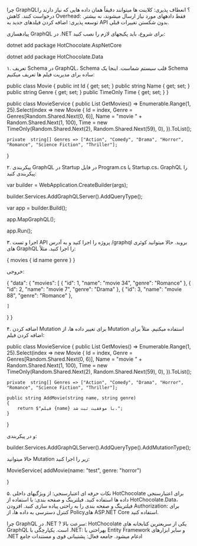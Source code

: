 چرا GraphQL؟
انعطاف پذیری: کلاینت ها میتوانند دقیقاً همان داده هایی که نیاز دارند را درخواست کنند.
کاهش Overhead: فقط دادههای مورد نیاز ارسال میشوند، نه بیشتر.
توسعه پذیری: اضافه کردن فیلدهای جدید به API بدون شکستن تغییرات قبلی.

پیادهسازی GraphQL در .NET
برای شروع، باید پکیجهای لازم را نصب کنید:



dotnet add package HotChocolate.AspNetCore

dotnet add package HotChocolate.Data



۱. تعریف Schema
در GraphQL، Schema قلب سیستم شماست. اینجا یک Schema ساده برای مدیریت فیلم ها تعریف میکنیم:



 public class Movie
 {
     public int Id { get; set; }
     public string Name { get; set; }
     public string Genre { get; set; }
     public TimeOnly Time { get; set; }
 }

public class MovieService
{
    public  List<Movie> GetMovies() =>
        Enumerable.Range(1, 25).Select(index => new Movie
        {
            Id = index,
            Genre = Genres[Random.Shared.Next(0, 6)],
            Name = "movie " + Random.Shared.Next(1, 100),
            Time = new TimeOnly(Random.Shared.Next(2), Random.Shared.Next(59), 0),
        }).ToList();

    private  string[] Genres => ["Action", "Comedy", "Drama", "Horror", "Romance", "Science Fiction", "Thriller"];

}



۲. پیکربندی GraphQL در Startup
در فایل Program.cs یا Startup.cs، GraphQL را پیکربندی کنید:



var builder = WebApplication.CreateBuilder(args);

builder.Services.AddGraphQLServer().AddQueryType<Movie>();

var app = builder.Build();

app.MapGraphQL();

app.Run();



۳. اجرا و تست API
پروژه را اجرا کنید و به آدرس /graphql بروید. حالا میتوانید کوئری های GraphQL را اجرا کنید. مثلاً:

{
  movies {
    id
    name
    genre
  }
}



خروجی:

{
  "data": {
    "movies": [
      {
        "id": 1,
        "name": "movie 34",
        "genre": "Romance"
      },
      {
        "id": 2,
        "name": "movie 7",
        "genre": "Drama"
      },
      {
        "id": 3,
        "name": "movie 88",
        "genre": "Romance"
      },
        
    ]
  }
}



۴. اضافه کردن Mutation
برای تغییر داده ها، از Mutation استفاده میکنیم. مثلاً برای اضافه کردن فیلم:



public class MovieService
{
    public  List<Movie> GetMovies() =>
        Enumerable.Range(1, 25).Select(index => new Movie
        {
            Id = index,
            Genre = Genres[Random.Shared.Next(0, 6)],
            Name = "movie " + Random.Shared.Next(1, 100),
            Time = new TimeOnly(Random.Shared.Next(2), Random.Shared.Next(59), 0),
        }).ToList();

    private  string[] Genres => ["Action", "Comedy", "Drama", "Horror", "Romance", "Science Fiction", "Thriller"];

    public string AddMovie(string name, string genre)
    {
        return $"فیلم {name} با موفقیت ثبت شد.";
    }
}



و در پیکربندی:



builder.Services.AddGraphQLServer().AddQueryType<Movie>().AddMutationType<MovieService>();



حالا میتوانید Mutation زیر را اجرا کنید:



MovieService{
  addMovie(name: "test", genre: "horror")
  
}



۵. نکات حرفه ای
اعتبارسنجی: از ویژگیهای داخلی HotChocolate برای اعتبارسنجی داده ها استفاده کنید.
فیلترینگ و صفحه بندی: با استفاده از HotChocolate.Data، فیلترینگ و صفحه بندی را به راحتی پیاده سازی کنید.
افزودن Authorization: برای کنترل دسترسی به داده ها، از Policyهای ASP.NET Core استفاده کنید.



چرا GraphQL در .NET ?
سرعت بالا: HotChocolate یکی از سریعترین کتابخانه های GraphQL است.
یکپارچگی با .NET: بهراحتی با Entity Framework و سایر ابزارهای .NET ادغام میشود.
جامعه فعال: پشتیبانی قوی و مستندات جامع

